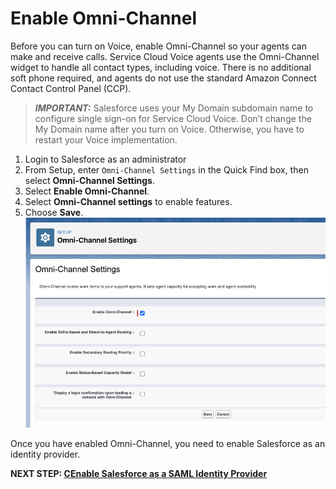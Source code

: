 # Enable Omni-Channel

Before you can turn on Voice, enable Omni-Channel so your agents can make and receive calls. Service Cloud Voice agents use the Omni-Channel widget to handle all contact types, including voice. There is no additional soft phone required, and agents do not use the standard Amazon Connect Contact Control Panel (CCP). 

>**_IMPORTANT:_** Salesforce uses your My Domain subdomain name to configure single sign-on for Service Cloud Voice. Don’t change the My Domain name after you turn on Voice. Otherwise, you have to restart your Voice implementation.

1.  Login to Salesforce as an administrator
1.  From Setup, enter `Omni-Channel Settings` in the Quick Find box, then select **Omni-Channel Settings**.
1.  Select **Enable Omni-Channel**.
1.  Select **Omni-Channel settings** to enable features.
1.  Choose **Save**. 
![Enable Omni-Channel](/static/01/enable_omni.png)

Once you have enabled Omni-Channel, you need to enable Salesforce as an identity provider.

**NEXT STEP: [CEnable Salesforce as a SAML Identity Provider](prep_03.md)**
